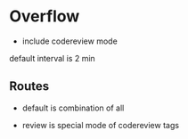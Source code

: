 # Overflow

- include codereview mode

default interval is 2 min

## Routes

- default is combination of all

- review is special mode of codereview tags